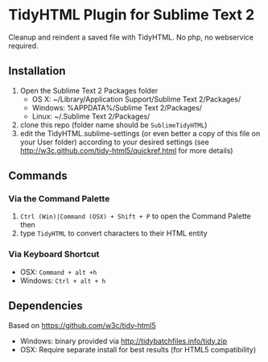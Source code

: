 TidyHTML Plugin for Sublime Text 2
==================================

Cleanup and reindent a saved file with TidyHTML. No php, no webservice required.

Installation
------------

1. Open the Sublime Text 2 Packages folder
    - OS X: ~/Library/Application Support/Sublime Text 2/Packages/
    - Windows: %APPDATA%/Sublime Text 2/Packages/
    - Linux: ~/.Sublime Text 2/Packages/
2. clone this repo (folder name should be `SublimeTidyHTML`)
3. edit the TidyHTML.sublime-settings (or even better a copy of this file on your User folder) according to your desired settings (see http://w3c.github.com/tidy-html5/quickref.html for more details)


Commands
--------

### Via the Command Palette

1. `Ctrl (Win)|Command (OSX) + Shift + P` to open the Command Palette then 
2. type `TidyHTML` to convert characters to their HTML entity

### Via Keyboard Shortcut

- OSX: `Command + alt +h`
- Windows: `Ctrl + alt + h`


Dependencies
------------

Based on https://github.com/w3c/tidy-html5

- Windows: binary provided via http://tidybatchfiles.info/tidy.zip
- OSX: Require separate install for best results (for HTML5 compatibility)
